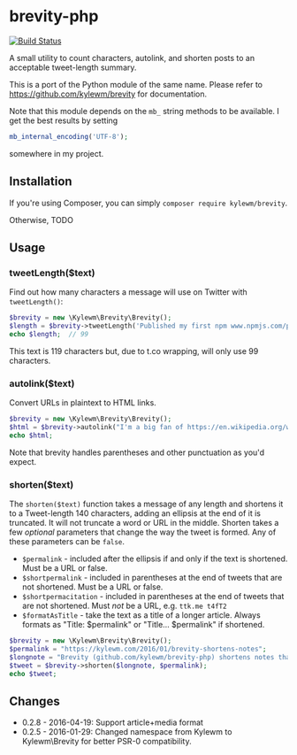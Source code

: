 # brevity-php

[![Build Status](https://travis-ci.org/kylewm/brevity-php.svg?branch=master)](https://travis-ci.org/kylewm/brevity-php)

A small utility to count characters, autolink, and shorten posts to an
acceptable tweet-length summary.

This is a port of the Python module of the same name. Please refer to
https://github.com/kylewm/brevity for documentation.

Note that this module depends on the `mb_` string methods to be
available. I get the best results by setting

```php
mb_internal_encoding('UTF-8');
```

somewhere in my project.

## Installation

If you're using Composer, you can simply `composer require kylewm/brevity`.

Otherwise, TODO

## Usage

### tweetLength($text)

Find out how many characters a message will use on Twitter with
`tweetLength()`:

```php
$brevity = new \Kylewm\Brevity\Brevity();
$length = $brevity->tweetLength('Published my first npm www.npmjs.com/package/brevity and composer packagist.org/packages/kylewm/brevity packages today!');
echo $length;  // 99
```

This text is 119 characters but, due to t.co wrapping, will only use
99 characters.

### autolink($text)

Convert URLs in plaintext to HTML links.

```php
$brevity = new \Kylewm\Brevity\Brevity();
$html = $brevity->autolink("I'm a big fan of https://en.wikipedia.org/wiki/Firefly_(TV_series) (and its creator https://en.wikipedia.org/wiki/Joss_Whedon)");
echo $html;
```

Note that brevity handles parentheses and other punctuation as you'd
expect.

### shorten($text)

The `shorten($text)` function takes a message of any length and
shortens it to a Tweet-length 140 characters, adding an ellipsis at
the end of it is truncated. It will not truncate a word or URL in the
middle. Shorten takes a few *optional* parameters that change the way
the tweet is formed. Any of these parameters can be `false`.

- `$permalink` - included after the ellipsis if and only if the text
  is shortened. Must be a URL or false.
- `$shortpermalink` - included in parentheses at the end of tweets
  that are not shortened. Must be a URL or false.
- `$shortpermacitation` - included in parentheses at the end of tweets
  that are not shortened. Must *not* be a URL, e.g. `ttk.me t4fT2`
- `$formatAsTitle` - take the text as a title of a longer
  article. Always formats as "Title: $permalink" or "Title…
  $permalink" if shortened.

```php
$brevity = new \Kylewm\Brevity\Brevity();
$permalink = "https://kylewm.com/2016/01/brevity-shortens-notes";
$longnote = "Brevity (github.com/kylewm/brevity-php) shortens notes that are too long to fit in a single tweet. It can also count characters to help you make sure your note won't need to be shortened!";
$tweet = $brevity->shorten($longnote, $permalink);
echo $tweet;
```

## Changes

- 0.2.8 - 2016-04-19: Support article+media format
- 0.2.5 - 2016-01-29: Changed namespace from Kylewm to Kylewm\Brevity
  for better PSR-0 compatibility.
